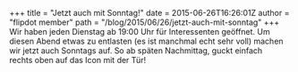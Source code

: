 +++
title = "Jetzt auch mit Sonntag!"
date = 2015-06-26T16:26:01Z
author = "flipdot member"
path = "/blog/2015/06/26/jetzt-auch-mit-sonntag"
+++
Wir haben jeden Dienstag ab 19:00 Uhr für Interessenten geöffnet. Um  
diesen Abend etwas zu entlasten (es ist manchmal echt sehr voll)
machen  
wir jetzt auch Sonntags auf. So ab späten Nachmittag, guckt einfach  
rechts oben auf das Icon mit der Tür\!
